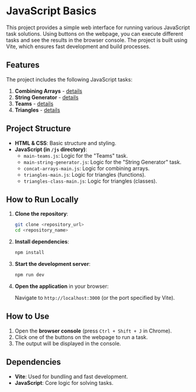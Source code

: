
# JavaScript Basics

This project provides a simple web interface for running various JavaScript task solutions. Using buttons on the webpage, you can execute different tasks and see the results in the browser console. The project is built using Vite, which ensures fast development and build processes.

## Features

The project includes the following JavaScript tasks:

1. **Combining Arrays** - [details](public/tasks/merging-arrays.pdf)
2. **String Generator** - [details](public/tasks/string-generator.pdf)
3. **Teams** - [details](public/tasks/teams.pdf)
4. **Triangles** - [details](public/tasks/triangles.pdf)

## Project Structure

- **HTML & CSS**: Basic structure and styling.
- **JavaScript (in `/js` directory)**:
  - `main-teams.js`: Logic for the "Teams" task.
  - `main-string-generator.js`: Logic for the "String Generator" task.
  - `concat-arrays-main.js`: Logic for combining arrays.
  - `triangles-main.js`: Logic for triangles (functions).
  - `triangles-class-main.js`: Logic for triangles (classes).

## How to Run Locally

1. **Clone the repository**:

   ```bash
   git clone <repository_url>
   cd <repository_name>
   ```

2. **Install dependencies**:

   ```bash
   npm install
   ```

3. **Start the development server**:

   ```bash
   npm run dev
   ```

4. **Open the application** in your browser:

   Navigate to `http://localhost:3000` (or the port specified by Vite).

## How to Use

1. Open the **browser console** (press `Ctrl + Shift + J` in Chrome).
2. Click one of the buttons on the webpage to run a task.
3. The output will be displayed in the console.

## Dependencies

- **Vite**: Used for bundling and fast development.
- **JavaScript**: Core logic for solving tasks.

